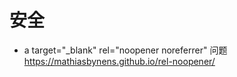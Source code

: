 # 安全

- a target="\_blank" rel="noopener noreferrer" 问题
  https://mathiasbynens.github.io/rel-noopener/

